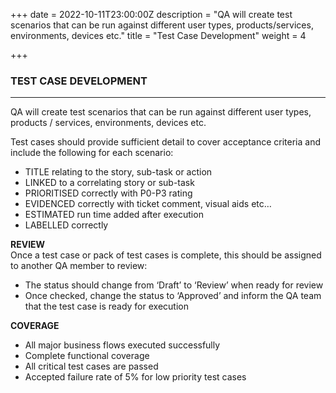 +++
date = 2022-10-11T23:00:00Z
description = "QA will create test scenarios that can be run against different user types, products/services, environments, devices etc."
title = "Test Case Development"
weight = 4

+++
### TEST CASE DEVELOPMENT

***

QA will create test scenarios that can be run against different user types, products / services, environments, devices etc.

Test cases should provide sufficient detail to cover acceptance criteria and include the following for each scenario:

* TITLE relating to the story, sub-task or action
* LINKED to a correlating story or sub-task
* PRIORITISED correctly with P0-P3 rating
* EVIDENCED correctly with ticket comment, visual aids etc…
* ESTIMATED run time added after execution
* LABELLED correctly

**REVIEW**  
Once a test case or pack of test cases is complete, this should be assigned to another QA member to review:

* The status should change from ‘Draft’ to ‘Review’ when ready for review
* Once checked, change the status to ‘Approved’ and inform the QA team that the test case is ready for execution

**COVERAGE**

* All major business flows executed successfully
* Complete functional coverage
* All critical test cases are passed
* Accepted failure rate of 5% for low priority test cases